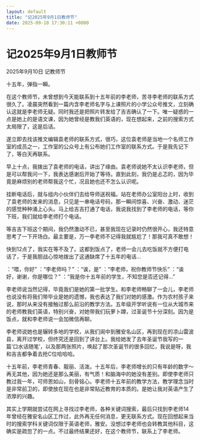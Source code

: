 ```yaml
---
layout: default
title: "记2025年9月1日教师节"
date: 2025-09-10 17:30:11 +0800
---
```


# 记2025年9月1日教师节

2025年9月10日 记教师节

十五年，弹指一瞬。

在这个教师节，未曾想到今天能联系到十五年前的李老师，苦寻李老师的联系方式很久了。凌晨突然看到一篇内含李老师名字与上课照片的小学公众号推文，立刻确认这就是李老师无疑。同时我还是把照片转发给了吉吉确认了一下。唯一疑惑的一点是她上的是语文课，因为她曾经是教我们英语的，现在想起来，之前的搜索方式太局限了，这是后话。

遂立即去找该推文编辑袁老师的联系方式，很巧，这位袁老师是当地一个名师工作室的成员之一，工作室的公众号上有公布她们工作室的联系方式。于是我先记下了，等白天再联系。

早上十点，我拨出了袁老师的电话，讲出了缘由。袁老师说她不太认识李老师，但是可以帮我问一下，我表达感谢后开始了等待。直到此刻，我仍是忐忑的，因为毕竟是麻烦别的老师帮我这个忙，况且她也还不怎么认识呢。

挂断电话后，就与组内小伙伴们去给导师送祝福。站在老师办公室阳台上时，收到了袁老师的发来的消息，只见是一串电话号码，那一瞬间惊喜、兴奋、激动、迷茫的感觉种种涌上心头。马上给吉吉打通了电话，我说我找到了李老师的电话，等你下班，我们就给李老师打个电话。

等吉吉下班这个期间，我仍然激动不已，甚至我现在记录时仍然很开心，我还特意思考了一下开场白。最主要是，万一李老师不记得我就尴尬了！那我可真不敢想！

快到12点了，我实在等不及了。这都到饭点了，老师一会儿去吃饭就不方便打电话了，于是我胆战心惊地拨出了这通缺席了十五年的电话…

：“喂，你好”
：“李老师吗？”
：“诶，是”
：“李老师，祝你教师节快乐”
：“诶好，谢谢，你是哪位？”
：“我是你十五年前的学生，不知您是否还记得…”

李老师说当然记得，毕竟我们是她的第一批学生。和李老师畅聊了一会儿，李老师也说没有将我们带毕业是她的遗憾，我也表达了我们对她的感激。作为农村孩子来说，那时从来没有接触过那么前沿的教学方法。五年级开学听说有一位从大城市来的老师教我们英语，特别兴奋，对她带我们玩萝卜蹲，过圣诞节十分深刻。因为是饭点，就和李老师说一会加微信再聊。

李老师说她也是辗转多地的学校，从我们阆中到雅安名山区，再到现在的凉山雷波县，离开过学校，但终究还是回到了讲台上。我给她发了去年圣诞节我写的一篇‘口水话随笔’，以及那两张照片，唤起了那次圣诞节的很多回忆，我说是呀，我和吉吉都争着去抢C位哈哈哈。

十五年前，李老师青春、靓丽、活泼。十五年后，李老师增长的只有年龄的数字～再无其他，因为她还是那么美丽，有气质！和脑海中的她没有差别。即使李老师只教过我一年，可师恩如山，刻骨铭心。李老师十五年前的教学方法，教学理念当时是非常前卫的，即使放在现在也是非常贴近教育的本质的。是她让我对英语产生了浓厚的兴趣。

其实上学期就尝试在网上寻找过李老师，各种关键词搜索，最后只找到李老师14年曾经在雅安名山区工作过，此外再无任何消息，更无联系方式。现在回想起来当时的搜索学科关键词仅限于英语老师，雅安。没想过李老师也会转教其他科目，这确实是疏忽了的一点。不过最终结果还好，在这个教师节，联系上了李老师。

